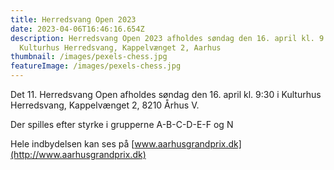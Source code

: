 ```yaml
---
title: Herredsvang Open 2023
date: 2023-04-06T16:46:16.654Z
description: Herredsvang Open 2023 afholdes søndag den 16. april kl. 9:30 i
  Kulturhus Herredsvang, Kappelvænget 2, Aarhus
thumbnail: /images/pexels-chess.jpg
featureImage: /images/pexels-chess.jpg
---
```

Det 11. Herredsvang Open afholdes søndag den 16. april kl. 9:30 i Kulturhus Herredsvang, Kappelvænget 2, 8210 Århus V.

Der spilles efter styrke i grupperne A-B-C-D-E-F og N

Hele indbydelsen kan ses på [www.aarhusgrandprix.dk](http://www.aarhusgrandprix.dk)